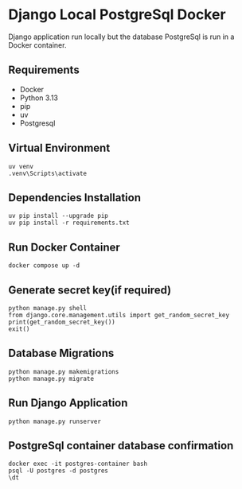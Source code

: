 # Django Local PostgreSql Docker

Django application run locally but the database PostgreSql is run in a Docker container.

## Requirements

- Docker
- Python 3.13
- pip
- uv
- Postgresql

## Virtual Environment

```pwsh
uv venv
.venv\Scripts\activate
```

## Dependencies Installation

```pwsh
uv pip install --upgrade pip
uv pip install -r requirements.txt
```

## Run Docker Container

```pwsh
docker compose up -d
```

## Generate secret key(if required)

```pwsh
python manage.py shell
from django.core.management.utils import get_random_secret_key
print(get_random_secret_key())
exit()
```

## Database Migrations

```pwsh
python manage.py makemigrations
python manage.py migrate
```

## Run Django Application

```pwsh
python manage.py runserver
```

## PostgreSql container database confirmation

```pwsh
docker exec -it postgres-container bash
psql -U postgres -d postgres
\dt
```
